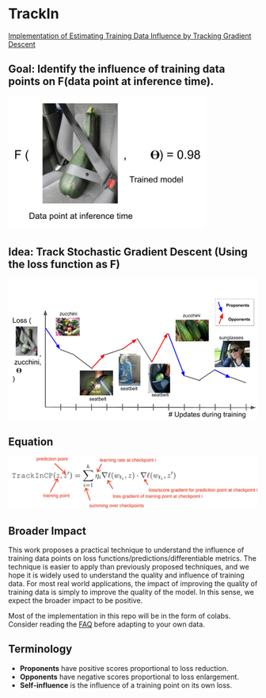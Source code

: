 # TrackIn
[Implementation of Estimating Training Data Influence by Tracking Gradient Descent](https://arxiv.org/pdf/2002.08484.pdf)

## Goal: Identify the influence of training data points on F(data point at inference time).

<img src="figures/goal.png" width="400"/>

## Idea: Track Stochastic Gradient Descent (Using the loss function as F)

<img src="figures/idea.png" width="800"/>

## Equation 

<img src="figures/trackincp.png" width="800"/>

## Broader Impact
This work proposes a practical technique to understand the influence of training data points on loss functions/predictions/differentiable metrics. The technique is easier to apply than previously proposed techniques, and we hope it is widely used to understand the quality and influence of training data. For most real world applications, the impact of improving the quality of training data is simply to improve the quality of the model. In this sense, we expect the broader impact to be positive.

Most of the implementation in this repo will be in the form of colabs. Consider reading the [FAQ](https://drive.google.com/file/d/1zL3hwW4wFru49_-zwpmliRDdCahjumXa/view) before adapting to your own data.

## Terminology
* **Proponents** have positive scores proportional to loss reduction.
* **Opponents** have negative scores proportional to loss enlargement.
* **Self-influence** is the influence of a training point on its own loss.
